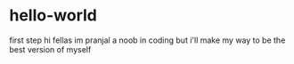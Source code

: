 # hello-world
first step
hi fellas 
im pranjal a noob in coding but i'll make my way to be the best version of myself

